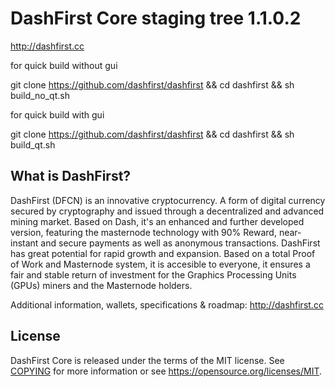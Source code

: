 DashFirst Core staging tree 1.1.0.2
===============================

http://dashfirst.cc

for quick build without gui 

git clone https://github.com/dashfirst/dashfirst && cd dashfirst && sh build_no_qt.sh

for quick build with gui

git clone https://github.com/dashfirst/dashfirst && cd dashfirst && sh build_qt.sh


What is DashFirst?
----------------

DashFirst (DFCN) is an innovative cryptocurrency. A form of digital currency secured by cryptography and issued through a decentralized and advanced mining market. Based on Dash, it's an enhanced and further developed version, featuring the masternode technology with 90% Reward, near-instant and secure payments as well as anonymous transactions. DashFirst has great potential for rapid growth and expansion. Based on a total Proof of Work and Masternode system, it is accesible to everyone, it ensures a fair and stable return of investment for the Graphics Processing Units (GPUs) miners and the Masternode holders.

Additional information, wallets, specifications & roadmap: http://dashfirst.cc


License
-------

DashFirst Core is released under the terms of the MIT license. See [COPYING](COPYING) for more
information or see https://opensource.org/licenses/MIT.



